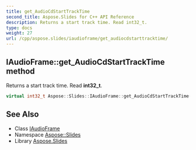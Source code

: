 ```yaml
---
title: get_AudioCdStartTrackTime
second_title: Aspose.Slides for C++ API Reference
description: Returns a start track time. Read int32_t.
type: docs
weight: 27
url: /cpp/aspose.slides/iaudioframe/get_audiocdstarttracktime/
---
```

## IAudioFrame::get_AudioCdStartTrackTime method


Returns a start track time. Read **int32_t**.

```cpp
virtual int32_t Aspose::Slides::IAudioFrame::get_AudioCdStartTrackTime()=0
```

## See Also

* Class [IAudioFrame](../)
* Namespace [Aspose::Slides](../../)
* Library [Aspose.Slides](../../../)
